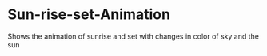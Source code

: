 # Sun-rise-set-Animation
Shows the animation of sunrise and set with changes in color of sky and the sun
